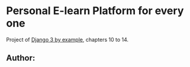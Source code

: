 # Personal E-learn Platform for every one 
Project of [Django 3 by example](https://amzn.to/3iJSRjK), chapters 10 to 14.


## Author:
